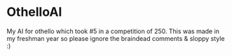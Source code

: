 OthelloAI
=========

My AI for othello which took #5 in a competition of 250. This was made in my freshman year so please ignore the braindead comments &amp; sloppy style :)
